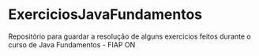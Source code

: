# ExerciciosJavaFundamentos
 Repositório para guardar a resolução de alguns exercicios feitos durante o curso de Java Fundamentos - FIAP ON
